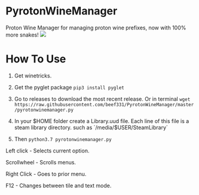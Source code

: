 # PyrotonWineManager
Proton Wine Manager for managing proton wine prefixes, now with 100% more snakes!
![](promo.gif)
# How To Use
1. Get winetricks.
2. Get the pyglet package
`pip3 install pyglet`
3. Go to releases to download the most recent release.
Or in terminal
`wget https://raw.githubusercontent.com/beef331/PyrotonWineManager/master/pyrotonwinemanager.py`

4. In your $HOME folder create a Library.uud file. Each line of this file is a steam library directory.
such as `/media/$USER/SteamLibrary`
5. Then
`python3.7 pyrotonwinemanager.py`

Left click - Selects current option.

Scrollwheel - Scrolls menus.

Right Click - Goes to prior menu.

F12 - Changes between tile and text mode.
